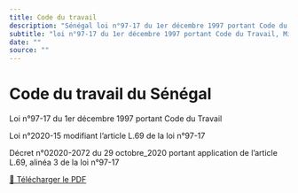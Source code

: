```yaml
---
title: Code du travail
description: "Sénégal loi n°97-17 du 1er décembre 1997 portant Code du Travail, Loi n°2020-15 modifiant l’article L.69"
subtitle: "loi n°97-17 du 1er décembre 1997 portant Code du Travail, Mis à jour avec la Loi n°2020-15"
date: ""
source: ""
---
```


# Code du travail du Sénégal

Loi n°97-17 du 1er décembre 1997 portant Code du Travail

Loi n°2020-15 modifiant l’article L.69 de la loi n°97-17

Décret n°02020-2072 du 29 octobre_2020 portant application de l’article L.69, alinéa 3 de la loi n°97-17

<a href="/pdf/codes/code-travail-senegal.pdf" target="_blank">📄 Télécharger le PDF</a> <span class="iconify i-heroicons-arrow-top-right-on-square"></span>
